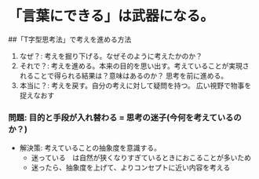 # 「言葉にできる」は武器になる。

##「T字型思考法」で考えを進める方法
1. なぜ？: 考えを掘り下げる。なぜそのように考えたかのか？
2. それで？: 考えを進める。本来の目的を思い出す。考えていることが実現されることで得られる結果は？意味はあるのか？
  思考を前に進める。
3. 本当に？: 考えを戻す。自分の考えに対して疑問を持つ。
  広い視野で物事を捉えなおす

### 問題: 目的と手段が入れ替わる = 思考の迷子(今何を考えているのか？)
* 解決策: 考えていることの抽象度を意識する。
  * 迷っている　は自然が狭くなりすぎているときにおこることが多いため
  * 迷ったら、抽象度を上げて、よりコンセプトに近い内容を考える
